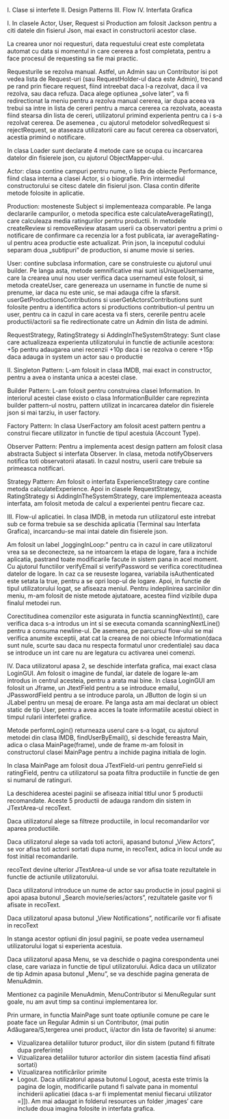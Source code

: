 I.	Clase si interfete
II.	Design Patterns
III.	Flow
IV.	Interfata Grafica

I.	In clasele Actor, User, Request si Production am folosit Jackson pentru a citi datele din fisierul Json, mai exact in constructorii acestor clase.

La crearea unor noi requesturi, data requestului creat este completata automat cu data si momentul in care cererea a fost completata, pentru a face procesul de requesting sa fie mai practic.

Requesturile se rezolva manual. Astfel, un Admin sau un Contributor isi pot vedea lista de Request-uri  (sau RequestHolder-ul daca este Admin), trecand pe rand prin fiecare request, fiind intreebat daca l-a rezolvat, daca il va rezolva, sau daca refuza. Daca alege optiunea „solve later”, va fi redirectionat la meniu pentru a rezolva manual cererea, iar dupa aceea va trebui sa intre in lista de cereri pentru a marca cererea ca rezolvata, aceasta fiind stearsa din lista de cereri, utilizatorul primind experienta pentru ca i s-a rezolvat cererea. De asemenea , cu ajutorul metodelor solvedRequest si rejectRequest, se ataseaza utilizatorii care au facut cererea ca observatori, acestia primind o notificare.

In clasa Loader sunt declarate 4 metode care se ocupa cu incarcarea datelor din fisierele json, cu ajutorul ObjectMapper-ului.

Actor: clasa contine campuri pentru nume, o lista de obiecte Performance, fiind clasa interna a clasei Actor, si o biografie. Prin intermediul constructorului se citesc datele din fisierul json. Clasa contin diferite metode folosite in aplicatie.

Production: mosteneste Subject si implementeaza comparable.
Pe langa declararile campurilor, o metoda specifica este calculateAverageRating(), care calculeaza media ratingurilor pentru productii. In metodele createReview si removeReview atasam userii ca observatori pentru a primi o notificare de confirmare ca recenzia lor a fost publicata, iar averageRating-ul pentru acea productie este actualizat. Prin json, la inceputul codului separam doua „subtipuri” de production, si anume movie si series.

User: contine subclasa information, care se construieste cu ajutorul unui builder. Pe langa asta, metode semnificative mai sunt isUniqueUsername, care la crearea unui nou user verifica daca usernameul este folosit, si metoda createUser, care genereaza un username in functie de nume si prenume, iar daca nu este unic, se mai adauga cifre la sfarsit. userGetProductionsContributions si userGetActorsContributions sunt folosite pentru a identifica actors si productions contribution-ul pentru un user, pentru ca in cazul in care acesta va fi sters, cererile pentru acele productii/actorii sa fie redirectionate catre un Admin din lista de admini.

RequestStrategy, RatingStrategy si AddingInTheSystemStrategy:
Sunt clase care actualizeaza experienta utilizatorului in functie de actiunile acestora:
	+5p pentru adaugarea unei recenzii
	+10p daca i se rezolva o cerere
	+15p daca adauga in system un actor sau o productie


II.	Singleton Pattern: L-am folosit in clasa IMDB, mai exact in constructor, pentru a avea o instanta unica a acestei clase.

Builder Pattern: L-am folosit pentru construirea clasei Information. In interiorul acestei clase existo o clasa InformationBuilder care reprezinta builder pattern-ul nostru, pattern utilizat in incarcarea datelor din fisierele json si mai tarziu, in user factory.

Factory Pattern: In clasa UserFactory am folosit acest pattern pentru a construi fiecare utilizator in functie de tipul acestuia (Account Type).

Observer Pattern: Pentru a implementa acest design pattern am folosit clasa abstracta Subject si interfata Observer. In clasa, metoda notifyObservers notifica toti observatorii atasati. In cazul nostru, userii care trebuie sa primeasca notificari.

Strategy Pattern: Am folosit o interfata ExperienceStrategy care contine metoda calculateExperience. Apoi in clasele RequestStrategy, RatingStrategy si AddingInTheSystemStrategy, care implementeaza aceasta interfata, am folosit metoda de calcul a experientei pentru fiecare caz.

III.	Flow-ul aplicatiei. In clasa IMDB, in metoda run utilizatorul este intrebat sub ce forma trebuie sa se deschida aplicatia (Terminal sau Interfata Grafica), incarcandu-se mai intai datele din fisierele json. 

Am folosit un label „loggingInLoop:” pentru ca in cazul in care utilizatorul vrea sa se deconecteze, sa ne intoarcem la etapa de logare, fara a inchide aplicatia, pastrand toate modificarile facute in sistem pana in acel moment. Cu ajutorul functiilor verifyEmail si verifyPassword se verifica corectitudinea datelor de logare. In caz ca se reuseste logarea, variabila isAuthenticated este setata la true, pentru a se opri loop-ul de logare. Apoi, in functie de tipul utilizatorului logat, se afiseaza meniul. Pentru indeplinirea sarcinilor din meniu, m-am folosit de niste metode ajutatoare, acestea fiind vizibile dupa finalul metodei run.

Corectitudinea comenzilor este asigurata in functia scanningNextInt(), care verifica daca s-a introdus un int si se executa comanda scanningNextLine() pentru a consuma newline-ul. De asemena, pe parcursul flow-ului se mai verifica anumite exceptii, atat cat la crearea de noi obiecte Information(daca sunt nule, scurte sau daca nu respecta formatul unor credentiale) sau daca se introduce un int care nu are legatura cu activarea unei comenzi. 

IV.	Daca utilizatorul apasa 2, se deschide interfata grafica, mai exact clasa LoginGUI. Am folosit o imagine de fundal, iar datele de logare le-am introdus in centrul acesteia, pentru a arata mai bine. In clasa LoginGUI am folosit un Jframe, un JtextField pentru a se introduce emailul, JPasswordField pentru a se introduce parola, un JButton de login si un JLabel pentru un mesaj de eroare. Pe langa asta am mai declarat un obiect static de tip User, pentru a avea acces la toate informatiile acestui obiect in timpul rularii interfetei grafice.

Metode performLogin() returneaza userul care s-a logat, cu ajutorul metodei din clasa IMDB, findUserByEmail(), si deschide fereastra Main, adica o clasa MainPage(frame), unde de frame m-am folosit in constructorul clasei MainPage pentru a inchide pagina initiala de login.

In clasa MainPage am folosit doua JTextField-uri pentru genreField si ratingField, pentru ca utilizatorul sa poata filtra productiile in functie de gen si numarul de ratinguri.

La deschiderea acestei paginii se afiseaza initial titlul unor 5 productii recomandate. Aceste 5 productii de adauga random din sistem in JTextArea-ul recoText.

Daca utilizatorul alege sa filtreze productiile, in locul recomandarilor vor aparea productiile. 

Daca utilizatorul alege sa vada toti actorii, apasand butonul „View Actors”, se vor afisa toti actorii sortati dupa nume, in recoText, adica in locul unde au fost initial recomandarile.

recoText devine ulterior JTextArea-ul unde se vor afisa toate rezultatele in functie de actiunile utilizatorului.

Daca utilizatorul introduce un nume de actor sau productie in josul paginii si apoi apasa butonul „Search movie/series/actors”, rezultatele gasite vor fi afisate in recoText.

Daca utilizatorul apasa butonul „View Notifications”, notificarile vor fi afisate in recoText

In stanga acestor optiuni din josul paginii, se poate vedea usernameul utilizatorului logat si experienta acestuia. 

Daca utilizatorul apasa Menu, se va deschide o pagina corespondenta unei clase, care variaza in functie de tipul utilizatorului. Adica daca un utilizator de tip Admin apasa butonul „Menu”, se va deschide pagina generata de MenuAdmin.

Mentionez ca paginile MenuAdmin, MenuContributor si MenuRegular sunt goale, nu am avut timp sa continui implementarea lor.

Prin urmare, in functia MainPage sunt toate optiunile comune pe care le poate face un Regular Admin si un Contributor, (mai putin Adăugarea/S,tergerea unei product, ii/actor din lista de favorite) si anume:
-	Vizualizarea detaliilor tuturor product, iilor din sistem (putand fi filtrate dupa preferinte)
-	Vizualizarea detaliilor tuturor actorilor din sistem (acestia fiind afisati sortati)
-	Vizualizarea notificărilor primite
-	Logout. Daca utilizatorul apasa butonul Logout, acesta este trimis la pagina de login, modificarile putand fi salvate pana in momentul inchiderii aplicatiei (daca s-ar fi implementat meniul fiecarui utilizator =]]).
Am mai adaugat in folderul resources un folder ‚images’ care include doua imagina folosite in interfata grafica.
